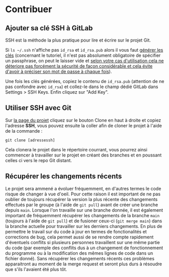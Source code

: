 # Contribuer

## Ajouter sa clé SSH à GitLab
SSH est la méthode la plus pratique pour lire et écrire sur le projet Git.

Si `ls ~/.ssh` n'affiche pas `id_rsa` et `id_rsa.pub` alors il vous faut [générer les clés](https://docs.github.com/en/github/authenticating-to-github/generating-a-new-ssh-key-and-adding-it-to-the-ssh-agent) (concernant le tutoriel, il n'est pas absolument obligatoire de spécifier un passphrase, on peut le laisser vide et [selon votre cas d'utilisation cela ne déteriore pas forcément la sécurité de façon considérable et cela évite d'avoir à préciser son mot de passe à chaque fois](https://superuser.com/questions/261361/do-i-need-to-have-a-passphrase-for-my-ssh-rsa-key)).

Une fois les clés générées, copiez le contenu de `id_rsa.pub` (attention de ne pas confondre avec `id_rsa`) et collez-le dans le champ dédié GitLab dans Settings > SSH Keys. Enfin cliquez sur "Add Key".

## Utiliser SSH avec Git
Sur [la page du projet](https://git.unistra.fr/pi2021-ab/projet-integrateur) cliquez sur le bouton Clone en haut à droite et copiez l'adresse **SSH**, vous pouvez ensuite la coller afin de cloner le projet à l'aide de la commande :
```
git clone [adressessh]
```

Cela clonera le projet dans le répertoire courrant, vous pourrez ainsi commencer à travailler sur le projet en créant des branches et en poussant celles ci vers le repo Git distant.

## Récupérer les changements récents
Le projet sera ammené a évoluer fréquemment, en d'autres termes le code risque de changer à vue d'oeil. Pour cette raison il est important de ne pas oublier de toujours récupérer la version la plus récente des changements effectués par le groupe (à l'aide de `git pull`) avant de créer une branche depuis `main`.
Lorsque l'on travaille sur une branche donnée, il est également important de fréquemment récupérer les changements de la branche `main` (toujours à l'aide de `git pull`) et de fusioner ceux-ci (`git merge main`) dans la branche actuelle pour travailler sur les derniers changements.
En plus de permettre le travail sur du code à jour en termes de fonctionalités et corrections de bug, cela permet aussi de se rendre compte rapidement d'éventuels conflits si plusieurs personnes travaillent sur une même partie du code (par exemple des conflits dus à un changement de fonctionnement du programme ou à la modification des mêmes lignes de code dans un fichier donné). Sans récupérer les changements récents ces problèmes apparaitront au moment de la merge request et seront plus durs à résoudre que s'ils l'avaient été plus tôt.
